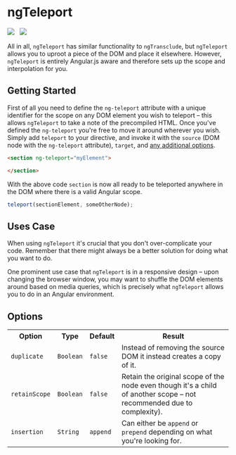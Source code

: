 ngTeleport
===============

<img src="https://travis-ci.org/Wildhoney/ngTeleport.png?branch=master" />
&nbsp;
<img src="https://badge.fury.io/js/ng-teleport.png" />

All in all, `ngTeleport` has similar functionality to `ngTransclude`, but `ngTeleport` allows you to uproot a piece of the DOM and place it elsewhere. However, `ngTeleport` is entirely Angular.js aware and therefore sets up the scope and interpolation for you.

Getting Started
---------------

First of all you need to define the `ng-teleport` attribute with a unique identifier for the scope on any DOM element you wish to teleport &ndash; this allows `ngTeleport` to take a note of the precompiled HTML. Once you've defined the `ng-teleport` you're free to move it around wherever you wish. Simply add `teleport` to your directive, and invoke it with the `source` (DOM node with the `ng-teleport` attribute), `target`, and <a href="#options">any additional options</a>.

```html
<section ng-teleport="myElement">

</section>
```

With the above code `section` is now all ready to be teleported anywhere in the DOM where there is a valid Angular scope.

```javascript
teleport(sectionElement, someOtherNode);
```

Uses Case
---------------

When using `ngTeleport` it's crucial that you don't over-complicate your code. Remember that there might always be a better solution for doing what you want to do.

One prominent use case that `ngTeleport` is in a responsive design &ndash; upon changing the browser window, you may want to shuffle the DOM elements around based on media queries, which is precisely what `ngTeleport` allows you to do in an Angular environment.

Options
---------------

<table>
    <tr>
        <th>Option</th>
        <th>Type</th>
        <th>Default</th>
        <th>Result</th>
    </tr>
    <tr>
        <td><code>duplicate</code></td>
        <td><code>Boolean</code></td>
        <td><code>false</code></td>
        <td>Instead of removing the source DOM it instead creates a copy of it.</td>
    </tr>
    <tr>
        <td><code>retainScope</code></td>
        <td><code>Boolean</code></td>
        <td><code>false</code></td>
        <td>Retain the original scope of the node even though it's a child of another scope &ndash; not recommended due to complexity).</td>
    </tr>
    <tr>
        <td><code>insertion</code></td>
        <td><code>String</code></td>
        <td><code>append</code></td>
        <td>Can either be <code>append</code> or <code>prepend</code> depending on what you're looking for.</td>
    </tr>
</table>